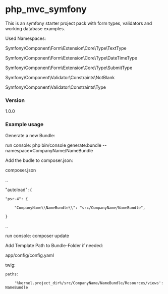 php_mvc_symfony
===============

This is an symfony starter project pack with form types, validators and working database examples.

Used Namespaces:

Symfony\Component\Form\Extension\Core\Type\TextType

Symfony\Component\Form\Extension\Core\Type\DateTimeType

Symfony\Component\Form\Extension\Core\Type\SubmitType

Symfony\Component\Validator\Constraints\NotBlank

Symfony\Component\Validator\Constraints\Type


### Version
1.0.0

### Example usage

Generate a new Bundle:

run console: php bin/console generate:bundle --namespace=CompanyName/NameBundle

Add the budle to composer.json:

composer.json

..

"autoload": {

    "psr-4": {
	
        "CompanyName\\NameBundle\\": "src/CompanyName/NameBundle",
		
    }
	
..

run console: composer update

Add Template Path to Bundle-Folder if needed:

app/config/config.yaml

twig:

    paths:
	
        '%kernel.project_dir%/src/CompanyName/NameBundle/Resources/views': NameBundle

